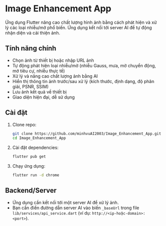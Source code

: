 # Image Enhancement App

Ứng dụng Flutter nâng cao chất lượng hình ảnh bằng cách phát hiện và xử lý các loại nhiễu/mờ phổ biến. Ứng dụng kết nối tới server AI để tự động nhận diện và cải thiện ảnh.

## Tính năng chính
- Chọn ảnh từ thiết bị hoặc nhập URL ảnh
- Tự động phát hiện loại nhiễu/mờ (nhiễu Gauss, mưa, mờ chuyển động, mờ tiêu cự, nhiễu thực tế)
- Xử lý và nâng cao chất lượng ảnh bằng AI
- Hiển thị thông tin ảnh trước/sau xử lý (kích thước, định dạng, độ phân giải, PSNR, SSIM)
- Lưu ảnh kết quả về thiết bị
- Giao diện hiện đại, dễ sử dụng


## Cài đặt
1. Clone repo:
   ```bash
   git clone https://github.com/minhvuAI2003/Image_Enhancement_App.git
   cd Image_Enhancement_App
   ```
2. Cài đặt dependencies:
   ```bash
   flutter pub get
   ```
3. Chạy ứng dụng:
   ```bash
   flutter run -d chrome
   ```


## Backend/Server
- Ứng dụng cần kết nối tới một server AI để xử lý ảnh.
- Bạn cần điền đường dẫn server AI  vào biến `_baseUrl` trong file `lib/services/api_service.dart` (ví dụ: `http://<ip-hoặc-domain>:<port>`).



